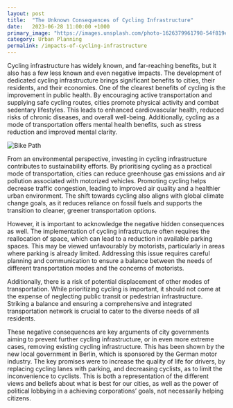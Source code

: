 ```yaml
---
layout: post
title:  "The Unknown Consequences of Cycling Infrastructure"
date:   2023-06-28 11:00:00 +1000
primary_image: "https://images.unsplash.com/photo-1626379961798-54f819ee896a?ixlib=rb-4.0.3&ixid=M3wxMjA3fDB8MHxwaG90by1wYWdlfHx8fGVufDB8fHx8fA%3D%3D&auto=format&fit=crop&w=1170&q=80"
category: Urban Planning
permalink: /impacts-of-cycling-infrastructure
---
```


Cycling infrastructure has widely known, and far-reaching benefits, but it also has a few less known and even negative impacts. The development of dedicated cycling infrastructure brings significant benefits to cities, their residents, and their economies.  One of the clearest benefits of cycling is the improvement in public health. By encouraging active transportation and supplying safe cycling routes, cities promote physical activity and combat sedentary lifestyles. This leads to enhanced cardiovascular health, reduced risks of chronic diseases, and overall well-being. Additionally, cycling as a mode of transportation offers mental health benefits, such as stress reduction and improved mental clarity. 

![Bike Path](https://images.unsplash.com/photo-1680281700795-d5905cfa4dbb?ixlib=rb-4.0.3&ixid=M3wxMjA3fDB8MHxwaG90by1wYWdlfHx8fGVufDB8fHx8fA%3D%3D&auto=format&fit=crop&w=2832&q=80)

From an environmental perspective, investing in cycling infrastructure contributes to sustainability efforts. By prioritising cycling as a practical mode of transportation, cities can reduce greenhouse gas emissions and air pollution associated with motorized vehicles. Promoting cycling helps decrease traffic congestion, leading to improved air quality and a healthier urban environment. The shift towards cycling also aligns with global climate change goals, as it reduces reliance on fossil fuels and supports the transition to cleaner, greener transportation options. 

However, it is important to acknowledge the negative hidden consequences as well. The implementation of cycling infrastructure often requires the reallocation of space, which can lead to a reduction in available parking spaces. This may be viewed unfavourably by motorists, particularly in areas where parking is already limited. Addressing this issue requires careful planning and communication to ensure a balance between the needs of different transportation modes and the concerns of motorists. 

Additionally, there is a risk of potential displacement of other modes of transportation. While prioritizing cycling is important, it should not come at the expense of neglecting public transit or pedestrian infrastructure. Striking a balance and ensuring a comprehensive and integrated transportation network is crucial to cater to the diverse needs of all residents. 

These negative consequences are key arguments of city governments aiming to prevent further cycling infrastructure, or in even more extreme cases, removing existing cycling infrastructure. This has been shown by the new local government in Berlin, which is sponsored by the German motor industry. The key promises were to increase the quality of life for drivers, by replacing cycling lanes with parking, and decreasing cyclists, as to limit the inconvenience to cyclists. This is both a representation of the different views and beliefs about what is best for our cities, as well as the power of political lobbying in a achieving corporations’ goals, not necessarily helping citizens. 